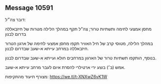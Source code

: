 ## Message 10591

דובר צה״ל:

מחסן אמצעי לחימה ותשתיות טרור; צה"ל תקף במהלך הלילה מטרות של חיזבאללה בדרום לבנון

במהלך הלילה, מטוסי קרב של חיל האוויר תקפו מחסן אמצעי לחימה של ארגון הטרור חיזבאללה במרחב עייתא א-שעב שבדרום לבנון.

בנוסף, הותקפו תשתיות טרור של הארגון במרחבים חולא ועייתא א-שעב שבדרום לבנון.

אמש (ב׳) בוצע ירי ארטילרי להסרת איום לעבר מרחב עייתא א-שעב.

מצורף תיעוד מהתקיפות: https://we.tl/t-XNXwZ6vK1W

